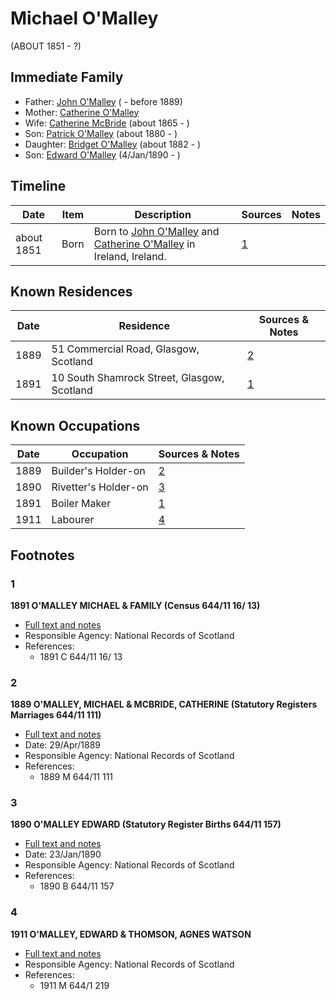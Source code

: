 ﻿---
layout: person
subject_key: i34933754
permalink: /people/i34933754
---

# Michael O'Malley
(ABOUT 1851 - ?)

## Immediate Family

* Father: [John O'Malley](./@50797152@-john-o'malley-b-d1889.md) ( - before 1889)
* Mother: [Catherine O'Malley](./@76642956@-catherine-o'malley-b-d.md)
* Wife: [Catherine McBride](./@24941331@-catherine-mcbride-b1865-d.md) (about 1865 - )
* Son: [Patrick O'Malley](./@39412375@-patrick-o'malley-b1880-d.md) (about 1880 - )
* Daughter: [Bridget O'Malley](./@26923306@-bridget-o'malley-b1882-d.md) (about 1882 - )
* Son: [Edward O'Malley](./@76741424@-edward-o'malley-b1890-1-4-d.md) (4/Jan/1890 - )

## Timeline

Date | Item | Description | Sources | Notes
---|---|---|---|---
about 1851 | Born | Born to [John O'Malley](./@50797152@-john-o'malley-b-d1889.md) and [Catherine O'Malley](./@76642956@-catherine-o'malley-b-d.md) in Ireland, Ireland. | [1](#1) | 

## Known Residences

Date | Residence | Sources & Notes
---|---|---
1889 | 51 Commercial Road, Glasgow, Scotland | [2](#2)
1891 | 10 South Shamrock Street, Glasgow, Scotland | [1](#1)

## Known Occupations

Date | Occupation | Sources & Notes
---|---|---
1889 | Builder's Holder-on | [2](#2)
1890 | Rivetter's Holder-on | [3](#3)
1891 | Boiler Maker | [1](#1)
1911 | Labourer | [4](#4)

## Footnotes

### 1

**1891 O'MALLEY MICHAEL & FAMILY (Census 644/11 16/ 13)**

* [Full text and notes](../sources/@16336430@-1891-o'malley-michael-&-family-census-644-11-16-13-.md)
* Responsible Agency: National Records of Scotland
* References: 
  * 1891 C 644/11 16/ 13

### 2

**1889 O'MALLEY, MICHAEL & MCBRIDE, CATHERINE (Statutory Registers Marriages 644/11 111)**

* [Full text and notes](../sources/@72423442@-1889-o'malley,-michael-&-mcbride,-catherine-statutory-registers-marriages-644-11-111-.md)
* Date: 29/Apr/1889
* Responsible Agency: National Records of Scotland
* References: 
  * 1889 M 644/11 111

### 3

**1890 O'MALLEY EDWARD (Statutory Register Births 644/11 157)**

* [Full text and notes](../sources/@63151063@-1890-o'malley-edward-statutory-register-births-644-11-157-.md)
* Date: 23/Jan/1890
* Responsible Agency: National Records of Scotland
* References: 
  * 1890 B 644/11 157

### 4

**1911 O'MALLEY, EDWARD & THOMSON, AGNES WATSON**

* [Full text and notes](../sources/@82949924@-1911-o'malley,-edward-&-thomson,-agnes-watson.md)
* Responsible Agency: National Records of Scotland
* References: 
  * 1911 M 644/1 219


